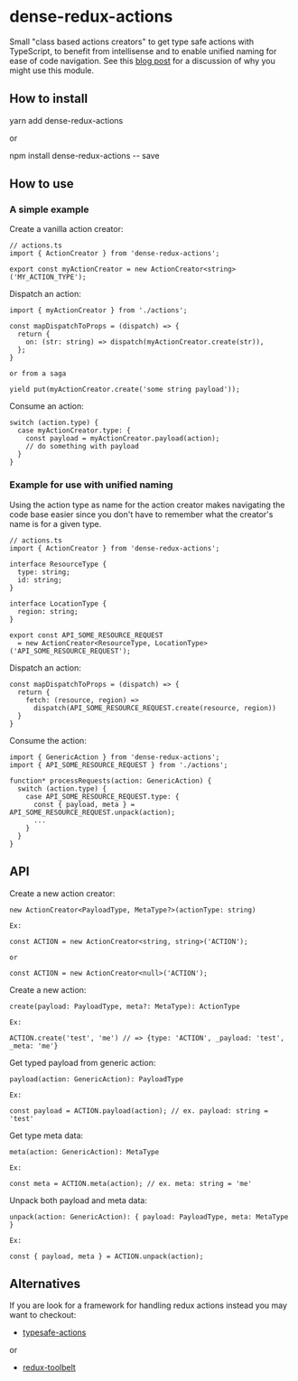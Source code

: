 # dense-redux-actions

Small "class based actions creators" to get type safe actions with TypeScript, to benefit from intellisense and to enable unified naming for ease of code navigation. See this 
[blog post](https://medium.com/@avm_50163/better-redux-actions-using-typescript-84f81e872d56) for a discussion of why you might use this module.    

## How to install

   yarn add dense-redux-actions

   or 

   npm install dense-redux-actions -- save

## How to use

### A simple example 

Create a vanilla action creator:
    
    // actions.ts
    import { ActionCreator } from 'dense-redux-actions';

    export const myActionCreator = new ActionCreator<string>('MY_ACTION_TYPE'); 

Dispatch an action:

    import { myActionCreator } from './actions';

    const mapDispatchToProps = (dispatch) => {
      return {
        on: (str: string) => dispatch(myActionCreator.create(str)),
      };
    }
    
    or from a saga

    yield put(myActionCreator.create('some string payload'));    

Consume an action:

    switch (action.type) {
      case myActionCreator.type: {
        const payload = myActionCreator.payload(action);
        // do something with payload
      }
    }

### Example for use with unified naming

Using the action type as name for the action creator makes navigating the code base 
easier since you don't have to remember what the creator's name is for a given type. 

    // actions.ts
    import { ActionCreator } from 'dense-redux-actions';
    
    interface ResourceType {
      type: string;
      id: string;
    }

    interface LocationType {
      region: string;
    }

    export const API_SOME_RESOURCE_REQUEST 
      = new ActionCreator<ResourceType, LocationType>('API_SOME_RESOURCE_REQUEST'); 


Dispatch an action:

    const mapDispatchToProps = (dispatch) => {
      return {
        fetch: (resource, region) => 
          dispatch(API_SOME_RESOURCE_REQUEST.create(resource, region))
      }
    }

Consume the action:

    import { GenericAction } from 'dense-redux-actions'; 
    import { API_SOME_RESOURCE_REQUEST } from './actions';

    function* processRequests(action: GenericAction) {
      switch (action.type) {
        case API_SOME_RESOURCE_REQUEST.type: {
          const { payload, meta } = API_SOME_RESOURCE_REQUEST.unpack(action);
          ...
        }
      }
    }

## API

Create a new action creator:

    new ActionCreator<PayloadType, MetaType?>(actionType: string)

    Ex:

    const ACTION = new ActionCreator<string, string>('ACTION');

    or 

    const ACTION = new ActionCreator<null>('ACTION');

Create a new action:

    create(payload: PayloadType, meta?: MetaType): ActionType
    
    Ex:

    ACTION.create('test', 'me') // => {type: 'ACTION', _payload: 'test', _meta: 'me'}

Get typed payload from generic action:

    payload(action: GenericAction): PayloadType

    Ex:

    const payload = ACTION.payload(action); // ex. payload: string = 'test'

Get type meta data:

    meta(action: GenericAction): MetaType

    Ex:

    const meta = ACTION.meta(action); // ex. meta: string = 'me'

Unpack both payload and meta data:

    unpack(action: GenericAction): { payload: PayloadType, meta: MetaType }

    Ex:

    const { payload, meta } = ACTION.unpack(action);

## Alternatives

If you are look for a framework for handling redux actions instead you may want to checkout:

* [typesafe-actions](https://www.npmjs.com/package/typesafe-actions)

or 

* [redux-toolbelt](https://www.npmjs.com/package/redux-toolbelt)

